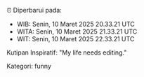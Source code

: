 ⏰ Diperbarui pada:
- WIB: Senin, 10 Maret 2025 20.33.21 UTC
- WITA: Senin, 10 Maret 2025 21.33.21 UTC
- WIT: Senin, 10 Maret 2025 22.33.21 UTC

Kutipan Inspiratif:
"My life needs editing."


Kategori: funny


